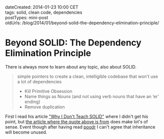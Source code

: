 dateCreated: 2014-01-23 10:00 CET  
tags: solid, clean code, dependencies  
postTypes: mini-post  
oldUrls: /blog/2014/01/beyond-solid-the-dependency-elimination-principle/  

# Beyond SOLID: The Dependency Elimination Principle

There is always more to learn about any topic, also about SOLID.

> simple pointers to create a clean, intelligible codebase that won't use a lot of dependencies
> - Kill Primitive Obsession
> - Name things as Nouns (and not using verb nouns that have an ‘er’ ending)
> - Remove duplication

First I read his article ["Why I Don't Teach SOLID"][4] where I didn't get his point,
but [the article where the quote above is from][5] does make lot's of sense.
Event though after having read [poodr][6] I can't agree that inheritance will become
unused.

[4]: http://qualityisspeed.blogspot.de/2014/08/why-i-dont-teach-solid.html
[5]: http://qualityisspeed.blogspot.de/2014/09/beyond-solid-dependency-elimination.html
[6]: http://www.poodr.com/
